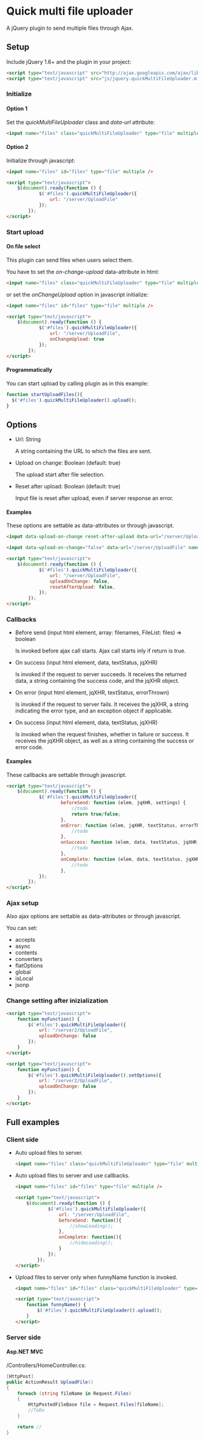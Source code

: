 
# Quick multi file uploader
A jQuery plugin to send multiple files through Ajax.

## Setup
Include jQuery 1.6+ and the plugin in your project:
```html
<script type="text/javascript" src="http://ajax.googleapis.com/ajax/libs/jquery/2.1.1/jquery.min.js"></script>
<script type="text/javascript" src="js/jquery.quickMultiFileUploader.min.js"></script>
```
### Initialize
#### Option 1
Set the *quickMultiFileUploader* class and *data-url* attribute:
```html
<input name="files" class="quickMultiFileUploader" type="file" multiple data-url="/server/UploadFile" />
```
#### Option 2
Initialize through javascript:
```html
<input name="files" id="files" type="file" multiple />
```
```html
<script type="text/javascript">
    $(document).ready(function () {
            $('#files').quickMultiFileUploader({
                url: "/server/UploadFile"
            });
        });
</script>
```
### Start upload
#### On file select
This plugin can send files when users select them.

You have to set the *on-change-upload* data-attribute in html:
```html
<input name="files" class="quickMultiFileUploader" type="file" multiple data-url="/server/UploadFile" data-on-change-upload />
```
or set the *onChangeUpload* option in javascript initialize:
```html
<input name="files" id="files" type="file" multiple />
```
```html
<script type="text/javascript">
    $(document).ready(function () {
            $('#files').quickMultiFileUploader({
                url: "/server/UploadFile",
                onChangeUpload: true
            });
        });
</script>
```
#### Programmatically
You can start upload by calling plugin as in this example:
```javascript
function startUploadFiles(){
  $('#files').quickMultiFileUploader().upload();
}
```

## Options
* Url: String

  A string containing the URL to which the files are sent.
* Upload on change: Boolean (default: true)

  The upload start after file selection.
* Reset after upload: Boolean (default: true)

  Input file is reset after upload, even if server response an error.

#### Examples
These options are settable as data-attributes or through javascript.
```html
<input data-upload-on-change reset-after-upload data-url="/server/UploadFile" name="files" class="quickMultiFileUploader" type="file" multiple />
```
```html
<input data-upload-on-change="false" data-url="/server/UploadFile" name="files" class="quickMultiFileUploader" type="file" multiple />
```

```html
<script type="text/javascript">
    $(document).ready(function () {
            $('#files').quickMultiFileUploader({
                url: "/server/UploadFile",
                uploadOnChange: false,
                resetAfterUpload: false,
            });
        });
</script>
```

### Callbacks
* Before send (input html element, array: filenames, FileList: files) => boolean

  Is invoked before ajax call starts. Ajax call starts inly if return is true.
* On success (input html element, data, textStatus, jqXHR)

  Is invoked if the request to server succeeds. It receives the returned data, a string containing the success code, and the jqXHR object.
* On error (input html element, jqXHR, textStatus, errorThrown)

  Is invoked if the request to server fails. It receives the jqXHR, a string indicating the error type, and an exception object if applicable.
* On success (input html element, data, textStatus, jqXHR)

  Is invoked when the request finishes, whether in failure or success. It receives the jqXHR object, as well as a string containing the success or error code.
#### Examples
These callbacks are settable through javascript.

```html
<script type="text/javascript">
    $(document).ready(function () {
            $('#files').quickMultiFileUploader({
                    beforeSend: function (elem, jqXHR, settings) {
                        //todo
                        return true/false;
                    },
                    onError: function (elem, jqXHR, textStatus, errorThrown) {
                        //todo
                    },
                    onSuccess: function (elem, data, textStatus, jqXHR) {
                        //todo
                    },
                    onComplete: function (elem, data, textStatus, jqXHR) {
                        //todo
                    },
            });
        });
</script>
```
### Ajax setup
Also ajax options are settable as data-attributes or through javascript.

You can set:
* accepts
* async
* contents
* converters
* flatOptions
* global
* isLocal
* jsonp

### Change setting after inizialization

```html
<script type="text/javascript">
    function myFunction() {
        $('#files').quickMultiFileUploader({
            url: "/server2/UploadFile",
            uploadOnChange: false
        });
    }
</script>
```

```html
<script type="text/javascript">
    function myFunction() {
        $('#files').quickMultiFileUploader().setOptions({
            url: "/server2/UploadFile",
            uploadOnChange: false
        });
    }
</script>
```
## Full examples
### Client side
* Auto upload files to server.
  ```html
  <input name="files" class="quickMultiFileUploader" type="file" multiple data-url="/server/UploadFile" />
  ```
* Auto upload files to server and use callbacks.
  ```html
  <input name="files" id="files" type="file" multiple />
  ```
  ```html
  <script type="text/javascript">
      $(document).ready(function () {
              $('#files').quickMultiFileUploader({
                  url: "/server/UploadFile",
                  beforeSend: function(){
                      //showLoading();
                  },
                  onComplete: function(){
                      //hideLoading();
                  }
              });
          });
  </script>
  ```
* Upload files to server only when funnyName function is invoked.
  ```html
  <input name="files" id="files" class="quickMultiFileUploader" type="file" multiple data-url="/server/UploadFile" data-upload-on-change="false" />
  ```
  ```html
  <script type="text/javascript">
      function funnyName() {
          $('#files').quickMultiFileUploader().upload();
      }
  </script>
  ```
### Server side
#### Asp.NET MVC
/Controllers/HomeController.cs:
```csharp
[HttpPost]
public ActionResult UploadFile()
{
	foreach (string fileName in Request.Files)
	{
		HttpPostedFileBase file = Request.Files[fileName];
		//ToDo
	}

	return //
}
```
